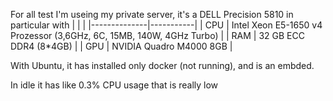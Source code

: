 For all test I'm useing my private server, it's  a DELL Precision 5810 in particular with
|  |  |
|--------------|-----------|
| CPU | Intel Xeon E5-1650 v4 Prozessor (3,6GHz, 6C, 15MB, 140W, 4GHz Turbo) |
| RAM | 32 GB ECC DDR4 (8*4GB) |
| GPU | NVIDIA Quadro M4000 8GB | 

With Ubuntu, it has installed only docker (not running), and is an embded.

In idle it has like 0.3% CPU usage that is really low